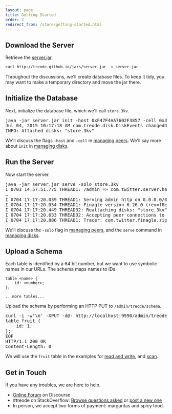 ```yaml
---
layout: page
title: Getting Started
order: 2
redirect_from: /store/getting-started.html
---
```


## Download the Server

Retrieve the [server.jar][server-jar].

~~~sh
curl http://treode.github.io/jars/server.jar -o server.jar
~~~

Throughout the discussions, we'll create database files. To keep it tidy, you may want to make a temporary directory and move the jar there.

## Initialize the Database

Next, initialize the database file, which we'll call `store.3kv`.

<pre class="highlight">
java -jar server.jar init -host 0xF47F4AA7602F3857 -cell 0x3B69376FF6CE2141 store.3kv
<span class="go">Jul 04, 2015 10:17:18 AM com.treode.disk.DiskEvents changedDisks
INFO: Attached disks: "store.3kv"</span>
</pre>

We'll discuss the flags `-host` and `-cell` in [managing peers][manage-peers]. We'll say more about `init` in [managing disks][manage-disks].

## Run the Server

Now start the server.

<pre class="highlight">
java -jar server.jar serve -solo store.3kv
<span class="go">I 0703 14:57:51.775 THREAD1: /admin => com.twitter.server.handler.SummaryHandler
&hellip;
I 0704 17:17:20.039 THREAD1: Serving admin http on 0.0.0.0/0.0.0.0:9990
I 0704 17:17:20.054 THREAD1: Finagle version 6.26.0 (rev=f8ea987f8da7dbe34a4fe1cb481446b5a0d34b56) built at 20150625-094005
I 0704 17:17:20.449 THREAD32: Reattaching disks: "store.3kv"
I 0704 17:17:20.633 THREAD32: Accepting peer connections to Host:F47F4AA7602F3857 for Cell:3B69376FF6CE2141 on 0.0.0.0/0.0.0.0:6278
I 0704 17:17:20.886 THREAD1: Tracer: com.twitter.finagle.zipkin.thrift.SamplingTracer</span>
</pre>

We'll discuss the `-solo` flag in [managing peers][manage-peers], and the `serve` command in [managing disks][manage-disks].


## Upload a Schema

Each table is identified by a 64 bit number, but we want to use symbolic names in our URLs. The schema maps names to IDs.

~~~
table <name> {
    id: <number>;
};

...more tables...
~~~

Upload the schema by performing an HTTP PUT to `/admin/treode/schema`.

<pre class="highlight">
curl -i -w'\n' -XPUT -d@- http://localhost:9990/admin/treode/schema &lt;&lt; EOF
table fruit {
    id: 1;
};
EOF
<span class="go">HTTP/1.1 200 OK
Content-Length: 0</span>
</pre>

We will use the `fruit` table in the examples for [read and write][read-write], and [scan][scan].


## Get in Touch

If you have any troubles, we are here to help.

- [Online Forum][online-forum] on Discourse
- \#treode on StackOverflow:
  [Browse questions asked][stackoverflow-read] or [post a new one][stackoverflow-ask]
- In person, we accept two forms of payment: margaritas and spicy food.



[manage-disks]: /managing-disks "Managing Disks"

[manage-peers]: /managing-peers "Managing Peers"

[online-forum]: https://forum.treode.com "Forum for Treode Users and Developers"

[read-write]: /read-write "Read & Write"

[scan]: /scan "Scanning"

[server-jar]: https://oss.treode.com/jars/{{site.vers}}/server-{{site.vers}}.jar

[stackoverflow-read]: http://stackoverflow.com/questions/tagged/treode "Read questions on Stack Overflow tagged with treode"

[stackoverflow-ask]: http://stackoverflow.com/questions/ask?tags=treode "Post a question on Stack Overflow tagged with treode"
